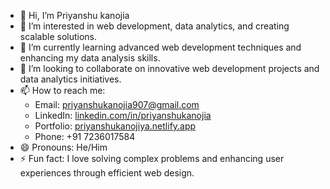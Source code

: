

- 👋 Hi, I’m Priyanshu kanojia
- 👀 I’m interested in web development, data analytics, and creating scalable solutions.
- 🌱 I’m currently learning advanced web development techniques and enhancing my data analysis skills.
- 💞️ I’m looking to collaborate on innovative web development projects and data analytics initiatives.
- 📫 How to reach me:
  - Email: [priyanshukanojia907@gmail.com](mailto:priyanshukanojia907@gmail.com)
  - LinkedIn: [linkedin.com/in/priyanshukanojia](http://www.linkedin.com/in/priyanshukanojia)
  - Portfolio: [priyanshukanojiya.netlify.app](https://priyanshukanojiya.netlify.app/)
  - Phone: +91 7236017584
- 😄 Pronouns: He/Him
- ⚡ Fun fact: I love solving complex problems and enhancing user experiences through efficient web design.
